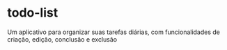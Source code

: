 # todo-list
Um aplicativo para organizar suas tarefas diárias, com funcionalidades de criação, edição, conclusão e exclusão
